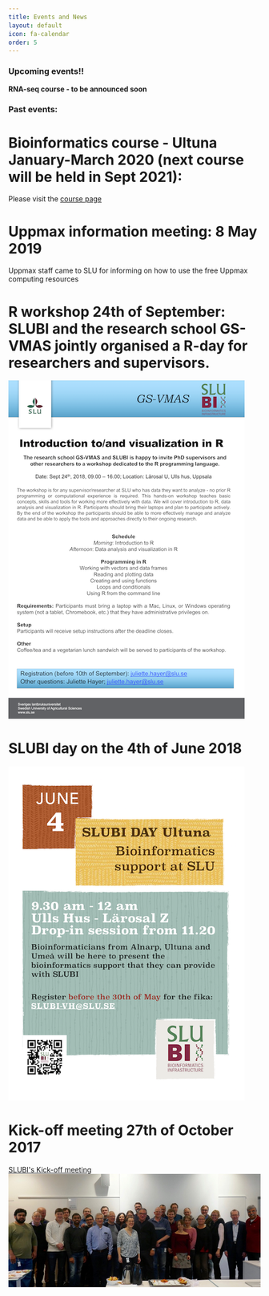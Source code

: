 ```yaml
---
title: Events and News
layout: default
icon: fa-calendar
order: 5
---
```


### Upcoming events!!

**RNA-seq course  - to be announced soon**


### Past events:

# Bioinformatics course - Ultuna January-March 2020 (next course will be held in Sept 2021):
Please visit the [course page](https://personalkurser.slu.se/kurser/kurs.cfm?KursID=PVS0141&oid=10)

# Uppmax information meeting: 8 May 2019
Uppmax staff came to SLU for informing on how to use the free Uppmax computing resources

# R workshop 24th of September: SLUBI and the research school GS-VMAS jointly organised a R-day for researchers and supervisors.

![GS-VMAS_poster](assets/images/news/workshop_R_2018_sept.png)

# SLUBI day on the 4th of June 2018

![SLUBIday_June2018](assets/images/news/20180604_SLUBI_day_flyer_1A4.png)

# Kick-off meeting 27th of October 2017

[SLUBI's Kick-off meeting](https://internt.slu.se/nyheter-originalen/2017/12/slubi-kick-off-meeting/)
![group_pic](assets/images/group_pic.jpeg)
